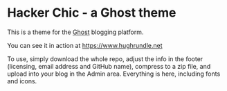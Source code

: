 # Hacker Chic - a Ghost theme

This is a theme for the [Ghost](https://ghost.org) blogging platform.

You can see it in action at https://www.hughrundle.net

To use, simply download the whole repo, adjust the info in the footer (licensing, email address and GitHub name), compress to a zip file, and upload into your blog in the Admin area. Everything is here, including fonts and icons.